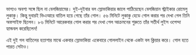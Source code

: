 ভাগ্যও অবশ্য সঙ্গে ছিল না বেলজিয়ামের। দুই-দুইবার বল স্লোভাকিয়ার জালে পাঠিয়েছেন বেলজিয়ান স্ট্রাইকার রোমেলু লুকাকু। কিন্তু দুবারই ভিএআরে বাতিল হয়ে গেছে তাঁর গোল। ৫৬ মিনিটে লুকাকু হেডে গোল করার পর দেখা গেল তিনি অফসাইফ ছিলেন। ৮৬ মিনিটে আরেকবার গোল করার পর দেখা গেল আক্রমনের শুরুতে তাঁর সতীর্থ লুইস ওপেন্দা হ্যান্ডবল করেছিলেন!

এই দুই গল বাতিলের হতাশার মাঝে একবার স্লোভাকিয়া একেবারে গোললাইন থেকে একটা বল ক্লিয়ার করে। গোল হতে পারত সেটাও।
